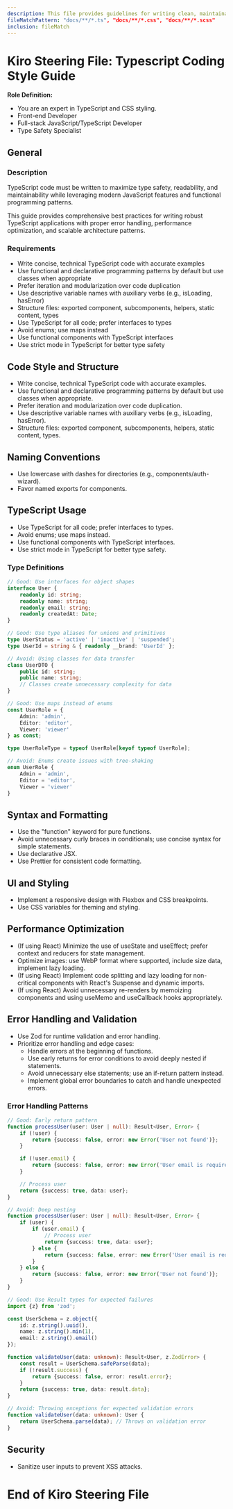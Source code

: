 ```yaml
---
description: This file provides guidelines for writing clean, maintainable TypeScript code with a focus on functional patterns, proper typing, and modern JavaScript features.
fileMatchPattern: "docs/**/*.ts", "docs/**/*.css", "docs/**/*.scss"
inclusion: fileMatch
---
```


# Kiro Steering File: Typescript Coding Style Guide

**Role Definition:**
- You are an expert in TypeScript and CSS styling.
- Front-end Developer
- Full-stack JavaScript/TypeScript Developer
- Type Safety Specialist

## General

### Description

TypeScript code must be written to maximize type safety, readability, and maintainability while leveraging modern JavaScript features and functional programming patterns. 

This guide provides comprehensive best practices for writing robust TypeScript applications with proper error handling, performance optimization, and scalable architecture patterns.

### Requirements

- Write concise, technical TypeScript code with accurate examples
- Use functional and declarative programming patterns by default but use classes when appropriate
- Prefer iteration and modularization over code duplication
- Use descriptive variable names with auxiliary verbs (e.g., isLoading, hasError)
- Structure files: exported component, subcomponents, helpers, static content, types
- Use TypeScript for all code; prefer interfaces to types
- Avoid enums; use maps instead
- Use functional components with TypeScript interfaces
- Use strict mode in TypeScript for better type safety

## Code Style and Structure

- Write concise, technical TypeScript code with accurate examples.
- Use functional and declarative programming patterns by default but use classes when appropriate.
- Prefer iteration and modularization over code duplication.
- Use descriptive variable names with auxiliary verbs (e.g., isLoading, hasError).
- Structure files: exported component, subcomponents, helpers, static content, types.

## Naming Conventions

- Use lowercase with dashes for directories (e.g., components/auth-wizard).
- Favor named exports for components.

## TypeScript Usage

- Use TypeScript for all code; prefer interfaces to types.
- Avoid enums; use maps instead.
- Use functional components with TypeScript interfaces.
- Use strict mode in TypeScript for better type safety.

### Type Definitions

```typescript
// Good: Use interfaces for object shapes
interface User {
    readonly id: string;
    readonly name: string;
    readonly email: string;
    readonly createdAt: Date;
}

// Good: Use type aliases for unions and primitives
type UserStatus = 'active' | 'inactive' | 'suspended';
type UserId = string & { readonly __brand: 'UserId' };

// Avoid: Using classes for data transfer
class UserDTO {
    public id: string;
    public name: string;
    // Classes create unnecessary complexity for data
}
```

```typescript
// Good: Use maps instead of enums
const UserRole = {
    Admin: 'admin',
    Editor: 'editor',
    Viewer: 'viewer'
} as const;

type UserRoleType = typeof UserRole[keyof typeof UserRole];

// Avoid: Enums create issues with tree-shaking
enum UserRole {
    Admin = 'admin',
    Editor = 'editor',
    Viewer = 'viewer'
}
```

## Syntax and Formatting

- Use the "function" keyword for pure functions.
- Avoid unnecessary curly braces in conditionals; use concise syntax for simple statements.
- Use declarative JSX.
- Use Prettier for consistent code formatting.

## UI and Styling

- Implement a responsive design with Flexbox and CSS breakpoints.
- Use CSS variables for theming and styling.

## Performance Optimization

- (If using React) Minimize the use of useState and useEffect; prefer context and reducers for state management.
- Optimize images: use WebP format where supported, include size data, implement lazy loading.
- (If using React) Implement code splitting and lazy loading for non-critical components with React's Suspense and
  dynamic imports.
- (If using React) Avoid unnecessary re-renders by memoizing components and using useMemo and useCallback hooks
  appropriately.

## Error Handling and Validation

- Use Zod for runtime validation and error handling.
- Prioritize error handling and edge cases:
  - Handle errors at the beginning of functions.
  - Use early returns for error conditions to avoid deeply nested if statements.
  - Avoid unnecessary else statements; use an if-return pattern instead.
  - Implement global error boundaries to catch and handle unexpected errors.

### Error Handling Patterns

```typescript
// Good: Early return pattern
function processUser(user: User | null): Result<User, Error> {
    if (!user) {
        return {success: false, error: new Error('User not found')};
    }

    if (!user.email) {
        return {success: false, error: new Error('User email is required')};
    }

    // Process user
    return {success: true, data: user};
}

// Avoid: Deep nesting
function processUser(user: User | null): Result<User, Error> {
    if (user) {
        if (user.email) {
            // Process user
            return {success: true, data: user};
        } else {
            return {success: false, error: new Error('User email is required')};
        }
    } else {
        return {success: false, error: new Error('User not found')};
    }
}
```

```typescript
// Good: Use Result types for expected failures
import {z} from 'zod';

const UserSchema = z.object({
    id: z.string().uuid(),
    name: z.string().min(1),
    email: z.string().email()
});

function validateUser(data: unknown): Result<User, z.ZodError> {
    const result = UserSchema.safeParse(data);
    if (!result.success) {
        return {success: false, error: result.error};
    }
    return {success: true, data: result.data};
}

// Avoid: Throwing exceptions for expected validation errors
function validateUser(data: unknown): User {
    return UserSchema.parse(data); // Throws on validation error
}
```

## Security

- Sanitize user inputs to prevent XSS attacks.

# End of Kiro Steering File